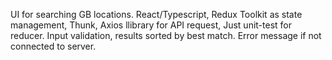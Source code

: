 UI for searching GB locations. React/Typescript, Redux Toolkit as state management, Thunk, Axios llibrary for API request, Just unit-test for reducer.
Input validation, results sorted by best match. Error message if not connected to server.
